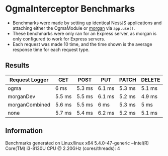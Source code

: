 # OgmaInterceptor Benchmarks

- Benchmarks were made by setting up identical NestJS applications and attaching either the OgmaModule or [morgan](https://npmjs.org/morgan) via `app.use()`.
- These benchmarks were only ran for an Express server, as morgan is only configured to work for Express servers.
- Each request was made 10 time, and the time shown is the average response time for each request type.

## Results

| Request Logger | GET    | POST   | PUT    | PATCH  | DELETE |
| -------------- | ------ | ------ | ------ | ------ | ------ |
| ogma           | 6 ms   | 5.3 ms | 6.1 ms | 5.3 ms | 5.1 ms |
| morganDev      | 5.5 ms | 5.5 ms | 6.1 ms | 5.2 ms | 4.9 ms |
| morganCombined | 5.6 ms | 5.5 ms | 6 ms   | 5.3 ms | 5 ms   |
| none           | 5.7 ms | 5.4 ms | 6.2 ms | 5.2 ms | 5.1 ms |

## Information

Benchmarks generated on Linux/linux x64 5.4.0-47-generic ~Intel(R) Core(TM) i3-8130U CPU @ 2.20GHz (cores/threads): 4

